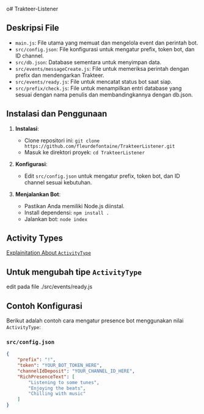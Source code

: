 o# Trakteer-Listener

## Deskripsi File

- `main.js`: File utama yang memuat dan mengelola event dan perintah bot.
- `src/config.json`: File konfigurasi untuk mengatur prefix, token bot, dan ID channel.
- `src/db.json`: Database sementara untuk menyimpan data.
- `src/events/messageCreate.js`: File untuk memeriksa perintah dengan prefix dan mendengarkan Trakteer.
- `src/events/ready.js`: File untuk mencatat status bot saat siap.
- `src/prefix/check.js`: File untuk menampilkan entri database yang sesuai dengan nama penulis dan membandingkannya dengan db.json.

## Instalasi dan Penggunaan

1. **Instalasi**:
   - Clone repositori ini: `git clone https://github.com/fleurdefontaine/TrakteerListener.git`
   - Masuk ke direktori proyek: `cd TrakteerListener`

2. **Konfigurasi**:
   - Edit `src/config.json` untuk mengatur prefix, token bot, dan ID channel sesuai kebutuhan.

3. **Menjalankan Bot**:
   - Pastikan Anda memiliki Node.js diinstal.
   - Install dependensi: `npm install .`
   - Jalankan bot: `node index`

## Activity Types
[Explainitation About `ActivityType`](https://discord-api-types.dev/api/discord-api-types-v10/enum/ActivityType)

## Untuk mengubah tipe `ActivityType`
edit pada file ./src/events/ready.js

## Contoh Konfigurasi

Berikut adalah contoh cara mengatur presence bot menggunakan nilai `ActivityType`:

### `src/config.json`

```json
{
    "prefix": "!",
    "token": "YOUR_BOT_TOKEN_HERE",
    "channelIdDeposit": "YOUR_CHANNEL_ID_HERE",
    "RichPresenceText": [
        "Listening to some tunes",
        "Enjoying the beats",
        "Chilling with music"
    ]
}
